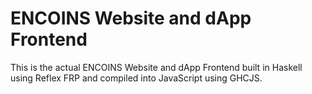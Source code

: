 # ENCOINS Website and dApp Frontend

This is the actual ENCOINS Website and dApp Frontend built in Haskell using Reflex FRP and compiled into JavaScript using GHCJS.
